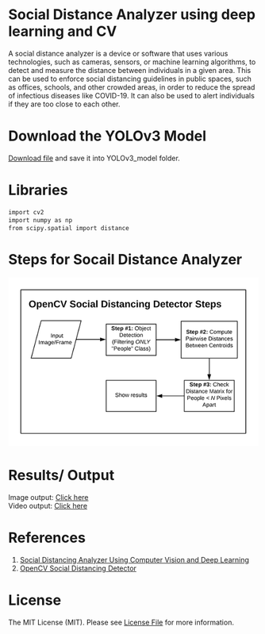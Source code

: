 # Social Distance Analyzer using deep learning and CV
A social distance analyzer is a device or software that uses various technologies, such as cameras, sensors, or machine learning algorithms, to detect and measure the distance between individuals in a given area. This can be used to enforce social distancing guidelines in public spaces, such as offices, schools, and other crowded areas, in order to reduce the spread of infectious diseases like COVID-19. It can also be used to alert individuals if they are too close to each other.

# Download the YOLOv3 Model
[Download file](https://pjreddie.com/media/files/yolov3.weights) and save it into YOLOv3_model folder.

# Libraries
    import cv2
    import numpy as np
    from scipy.spatial import distance

# Steps for Socail Distance Analyzer
![This is an image](/images/social_distance_detector_steps.webp)    

# Results/ Output
Image output: [Click here](/output/output1.png)  
Video output: [Click here](/output/output2.avi)

# References
1. [Social Distancing Analyzer Using Computer Vision
and Deep Learning](https://iopscience.iop.org/article/10.1088/1742-6596/1916/1/012039/pdf)
2. [OpenCV Social Distancing Detector
](https://pyimagesearch.com/2020/06/01/opencv-social-distancing-detector/)

# License
The MIT License (MIT). Please see [License File](/LICENSE) for more information.

